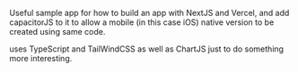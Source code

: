 Useful sample app for how to build an app with NextJS and Vercel, and add capacitorJS to it to allow a mobile (in this case iOS) native version to be created using same code.

uses TypeScript and TailWindCSS as well as ChartJS just to do something more interesting.

